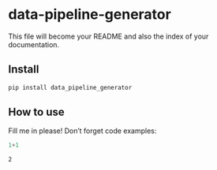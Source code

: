 # data-pipeline-generator


<!-- WARNING: THIS FILE WAS AUTOGENERATED! DO NOT EDIT! -->

This file will become your README and also the index of your
documentation.

## Install

``` sh
pip install data_pipeline_generator
```

## How to use

Fill me in please! Don’t forget code examples:

``` python
1+1
```

    2
